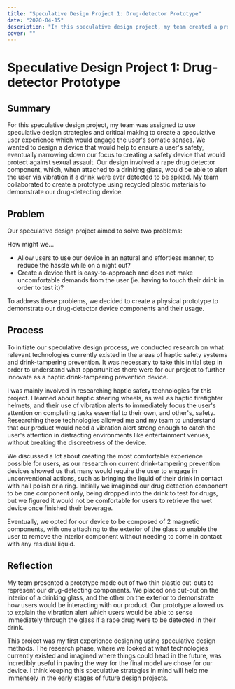 ```yaml
---
title: "Speculative Design Project 1: Drug-detector Prototype"
date: "2020-04-15"
description: "In this speculative design project, my team created a prototype for a haptic drink-tampering prevention device."
cover: ""
---
```


# Speculative Design Project 1: Drug-detector Prototype

## Summary

For this speculative design project, my team was assigned to use speculative design strategies and critical making to create a speculative user experience which would engage the user's somatic senses. We wanted to design a device that would help to ensure a user's safety, eventually narrowing down our focus to creating a safety device that would protect against sexual assault. Our design involved a rape drug detector component, which, when attached to a drinking glass, would be able to alert the user via vibration if a drink were ever detected to be spiked. My team collaborated to create a prototype using recycled plastic materials to demonstrate our drug-detecting device.

## Problem

Our speculative design project aimed to solve two problems:

How might we...

- Allow users to use our device in an natural and effortless manner, to reduce the hassle while on a night out?
- Create a device that is easy-to-approach and does not make uncomfortable demands from the user (ie. having to touch their drink in order to test it)?

To address these problems, we decided to create a physical prototype to demonstrate our drug-detector device components and their usage.

## Process

To initiate our speculative design process, we conducted research on what relevant technologies currently existed in the areas of haptic safety systems and drink-tampering prevention. It was necessary to take this initial step in order to understand what opportunities there were for our project to further innovate as a haptic drink-tampering prevention device.

I was mainly involved in researching haptic safety technologies for this project. I learned about haptic steering wheels, as well as haptic firefighter helmets, and their use of vibration alerts to immediately focus the user's attention on completing tasks essential to their own, and other's, safety. Researching these technologies allowed me and my team to understand that our product would need a vibration alert strong enough to catch the user's attention in distracting environments like entertainment venues, without breaking the discreetness of the device.

We discussed a lot about creating the most comfortable experience possible for users, as our research on current drink-tampering prevention devices showed us that many would require the user to engage in unconventional actions, such as bringing the liquid of their drink in contact with nail polish or a ring. Initially we imagined our drug detection component to be one component only, being dropped into the drink to test for drugs, but we figured it would not be comfortable for users to retrieve the wet device once finished their beverage. 

Eventually, we opted for our device to be composed of 2 magnetic components, with one attaching to the exterior of the glass to enable the user to remove the interior component without needing to come in contact with any residual liquid.

## Reflection

My team presented a prototype made out of two thin plastic cut-outs to represent our drug-detecting components. We placed one cut-out on the interior of a drinking glass, and the other on the exterior to demonstrate how users would be interacting with our product. Our prototype allowed us to explain the vibration alert which users would be able to sense immediately through the glass if a rape drug were to be detected in their drink. 

This project was my first experience designing using speculative design methods. The research phase, where we looked at what technologies currently existed and imagined where things could head in the future, was incredibly useful in paving the way for the final model we chose for our device. I think keeping this speculative strategies in mind will help me immensely in the early stages of future design projects.
